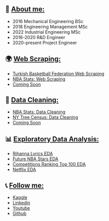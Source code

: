 ## 🚩 [About me:](https://www.linkedin.com/in/esraecevar/)
* 2016 Mechanical Engineering BSc
* 2018 Engineering Management MSc
* 2022 Industrial Engineering MSc
* 2016-2020 R&D Engineer
* 2020-present Project Engineer


## 🌍 [Web Scraping:](https://github.com/VivoVinco/Web-Scraping)
* [Turkish Basketball Federation Web Scraping](https://www.kaggle.com/code/vivovinco/turkish-basketball-federation-web-scraping)
* [NBA Stats: Web Scraping](https://www.kaggle.com/code/vivovinco/nba-stats-web-scraping)
* [Coming Soon](https://www.kaggle.com/vivovinco)


## 🧹 [Data Cleaning:](https://github.com/VivoVinco/Data-Cleaning)
* [NBA Stats: Data Cleaning](https://www.kaggle.com/code/vivovinco/nba-stats-data-cleaning)
* [NY Tree Census: Data Cleaning](https://www.kaggle.com/code/vivovinco/ny-tree-census-data-cleaning)
* [Coming Soon](https://www.kaggle.com/vivovinco)


## 📊 [Exploratory Data Analysis:](https://github.com/VivoVinco/EDA)
* [Rihanna Lyrics EDA](https://www.kaggle.com/vivovinco/rihanna-lyrics-eda)
* [Future NBA Stars EDA](https://www.kaggle.com/vivovinco/future-nba-superstars-eda)
* [Competitions Ranking Top 100 EDA](https://www.kaggle.com/vivovinco/competitions-ranking-top-100-eda)
* [Netflix EDA](https://www.kaggle.com/code/vivovinco/netflix-eda)


## 📞 [Follow me:](https://www.kaggle.com/vivovinco)
* [Kaggle](https://www.kaggle.com/vivovinco)
* [Linkedin](https://www.linkedin.com/in/esraecevar/)
* [Youtube](https://www.youtube.com/channel/UCumszIKuMAt1NoAjrIK4L1g)
* [Github](https://github.com/VivoVinco) 
